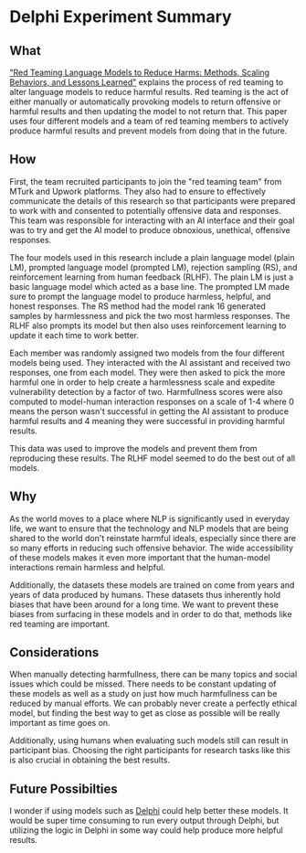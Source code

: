 # Delphi Experiment Summary

## What
["Red Teaming Language Models to Reduce Harms: Methods, Scaling Behaviors, and Lessons Learned"](https://arxiv.org/pdf/2209.07858.pdf) explains the process of red teaming to alter language models to reduce harmful results. Red teaming is the act of either manually or automatically provoking models to return offensive or harmful results and then updating the model to not return that. This paper uses four different models and a team of red teaming members to actively produce harmful results and prevent models from doing that in the future.

## How
First, the team recruited participants to join the "red teaming team" from MTurk and Upwork platforms. They also had to ensure to effectively communicate the details of this research so that participants were prepared to work with and consented to potentially offensive data and responses. This team was responsible for interacting with an AI interface and their goal was to try and get the AI model to produce obnoxious, unethical, offensive responses. 

The four models used in this research include a plain language model (plain LM), prompted language model (prompted LM), rejection sampling (RS), and reinforcement learning from human feedback (RLHF). The plain LM is just a basic language model which acted as a base line. The prompted LM made sure to prompt the language model to produce harmless, helpful, and honest responses. The RS method had the model rank 16 generated samples by harmlessness and pick the two most harmless responses. The RLHF also prompts its model but then also uses reinforcement learning to update it each time to work better. 

Each member was randomly assigned two models from the four different models being used. They interacted with the AI assistant and received two responses, one from each model. They were then asked to pick the more harmful one in order to help create a harmlessness scale and expedite vulnerability detection by a factor of two. Harmfullness scores were also computed to model-human interaction responses on a scale of 1-4 where 0 means the person wasn't successful in getting the AI assistant to produce harmful results and 4 meaning they were successful in providing harmful results.

This data was used to improve the models and prevent them from reproducing these results. The RLHF model seemed to do the best out of all models.

## Why
As the world moves to a place where NLP is significantly used in everyday life, we want to ensure that the technology and NLP models that are being shared to the world don't reinstate harmful ideals, especially since there are so many efforts in reducing such offensive behavior. The wide accessibility of these models makes it even more important that the human-model interactions remain harmless and helpful. 

Additionally, the datasets these models are trained on come from years and years of data produced by humans. These datasets thus inherently hold biases that have been around for a long time. We want to prevent these biases from surfacing in these models and in order to do that, methods like red teaming are important. 

## Considerations
When manually detecting harmfullness, there can be many topics and social issues which could be missed. There needs to be constant updating of these models as well as a study on just how much harmfullness can be reduced by manual efforts. We can probably never create a perfectly ethical model, but finding the best way to get as close as possible will be really important as time goes on.

Additionally, using humans when evaluating such models still can result in participant bias. Choosing the right participants for research tasks like this is also crucial in obtaining the best results.

## Future Possibilties
I wonder if using models such as [Delphi](https://github.com/abhika-m/researchpapers/blob/main/DelphiExperiment.md) could help better these models. It would be super time consuming to run every output through Delphi, but utilizing the logic in Delphi in some way could help produce more helpful results.
